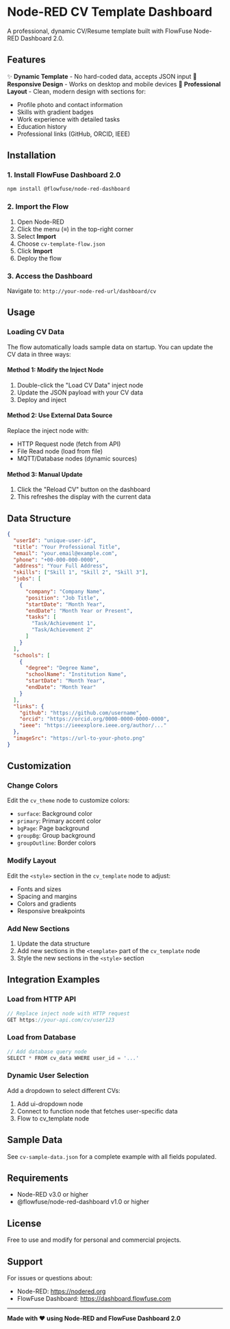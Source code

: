 # Node-RED CV Template Dashboard

A professional, dynamic CV/Resume template built with FlowFuse Node-RED Dashboard 2.0.

## Features

✨ **Dynamic Template** - No hard-coded data, accepts JSON input
📱 **Responsive Design** - Works on desktop and mobile devices
🎨 **Professional Layout** - Clean, modern design with sections for:
- Profile photo and contact information
- Skills with gradient badges
- Work experience with detailed tasks
- Education history
- Professional links (GitHub, ORCID, IEEE)

## Installation

### 1. Install FlowFuse Dashboard 2.0
```bash
npm install @flowfuse/node-red-dashboard
```

### 2. Import the Flow
1. Open Node-RED
2. Click the menu (≡) in the top-right corner
3. Select **Import**
4. Choose `cv-template-flow.json`
5. Click **Import**
6. Deploy the flow

### 3. Access the Dashboard
Navigate to: `http://your-node-red-url/dashboard/cv`

## Usage

### Loading CV Data

The flow automatically loads sample data on startup. You can update the CV data in three ways:

#### Method 1: Modify the Inject Node
1. Double-click the "Load CV Data" inject node
2. Update the JSON payload with your CV data
3. Deploy and inject

#### Method 2: Use External Data Source
Replace the inject node with:
- HTTP Request node (fetch from API)
- File Read node (load from file)
- MQTT/Database nodes (dynamic sources)

#### Method 3: Manual Update
1. Click the "Reload CV" button on the dashboard
2. This refreshes the display with the current data

## Data Structure

```json
{
  "userId": "unique-user-id",
  "title": "Your Professional Title",
  "email": "your.email@example.com",
  "phone": "+00-000-000-0000",
  "address": "Your Full Address",
  "skills": ["Skill 1", "Skill 2", "Skill 3"],
  "jobs": [
    {
      "company": "Company Name",
      "position": "Job Title",
      "startDate": "Month Year",
      "endDate": "Month Year or Present",
      "tasks": [
        "Task/Achievement 1",
        "Task/Achievement 2"
      ]
    }
  ],
  "schools": [
    {
      "degree": "Degree Name",
      "schoolName": "Institution Name",
      "startDate": "Month Year",
      "endDate": "Month Year"
    }
  ],
  "links": {
    "github": "https://github.com/username",
    "orcid": "https://orcid.org/0000-0000-0000-0000",
    "ieee": "https://ieeexplore.ieee.org/author/..."
  },
  "imageSrc": "https://url-to-your-photo.png"
}
```

## Customization

### Change Colors
Edit the `cv_theme` node to customize colors:
- `surface`: Background color
- `primary`: Primary accent color
- `bgPage`: Page background
- `groupBg`: Group background
- `groupOutline`: Border colors

### Modify Layout
Edit the `<style>` section in the `cv_template` node to adjust:
- Fonts and sizes
- Spacing and margins
- Colors and gradients
- Responsive breakpoints

### Add New Sections
1. Update the data structure
2. Add new sections in the `<template>` part of the `cv_template` node
3. Style the new sections in the `<style>` section

## Integration Examples

### Load from HTTP API
```javascript
// Replace inject node with HTTP request
GET https://your-api.com/cv/user123
```

### Load from Database
```javascript
// Add database query node
SELECT * FROM cv_data WHERE user_id = '...'
```

### Dynamic User Selection
Add a dropdown to select different CVs:
1. Add ui-dropdown node
2. Connect to function node that fetches user-specific data
3. Flow to cv_template node

## Sample Data

See `cv-sample-data.json` for a complete example with all fields populated.

## Requirements

- Node-RED v3.0 or higher
- @flowfuse/node-red-dashboard v1.0 or higher

## License

Free to use and modify for personal and commercial projects.

## Support

For issues or questions about:
- Node-RED: https://nodered.org
- FlowFuse Dashboard: https://dashboard.flowfuse.com

---

**Made with ❤️ using Node-RED and FlowFuse Dashboard 2.0**
